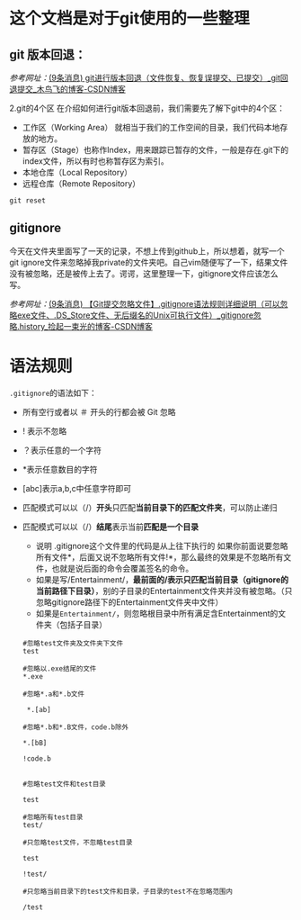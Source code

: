 # 这个文档是对于git使用的一些整理



## git 版本回退：

*参考网址：*[(9条消息) git进行版本回退（文件恢复、恢复误提交、已提交）_git回退提交_木鸟飞的博客-CSDN博客](https://blog.csdn.net/qing040513/article/details/109150075)

2.git的4个区
在介绍如何进行git版本回退前，我们需要先了解下git中的4个区：

* 工作区（Working Area） 就相当于我们的工作空间的目录，我们代码本地存放的地方。
* 暂存区（Stage）也称作Index，用来跟踪已暂存的文件，一般是存在.git下的index文件，所以有时也称暂存区为索引。
* 本地仓库（Local Repository）
* 远程仓库（Remote Repository）
















`git reset`











## gitignore

今天在文件夹里面写了一天的记录，不想上传到github上，所以想着，就写一个git ignore文件来忽略掉我private的文件夹吧。自己vim随便写了一下，结果文件没有被忽略，还是被传上去了。谔谔，这里整理一下，gitignore文件应该怎么写。

*参考网址：*[(9条消息) 【Git提交忽略文件】.gitignore语法规则详细说明（可以忽略exe文件、.DS_Store文件、无后缀名的Unix可执行文件）_gitignore忽略.history\_捡起一束光的博客-CSDN博客](https://blog.csdn.net/qq_43827595/article/details/100048727)

# 语法规则

`.gitignore`的语法如下：

- 所有空行或者以 ＃ 开头的行都会被 Git 忽略

- ! 表示不忽略

- ？表示任意的一个字符

- *表示任意数目的字符

- [abc]表示a,b,c中任意字符即可

- 匹配模式可以以（/）**开头**只匹配**当前目录下的匹配文件夹**，可以防止递归

- 匹配模式可以以（/）**结尾**表示当前**匹配是一个目录**

	- 说明
		.gitignore这个文件里的代码是从上往下执行的
		如果你前面说要忽略所有文件*，后面又说不忽略所有文件!*，那么最终的效果是不忽略所有文件，也就是说后面的命令会覆盖签名的命令。
	- 如果是写/Entertainment/，**最前面的/表示只匹配当前目录（gitignore的当前路径下目录）**，别的子目录的Entertainment文件夹并没有被忽略。（只忽略gitignore路径下的Entertainment文件夹中文件）
	- 如果是`Entertainment/`，则忽略根目录中所有满足含Entertainment的文件夹（包括子目录）

	

	```git
	#忽略test文件夹及文件夹下文件
	test
	
	#忽略以.exe结尾的文件
	*.exe
	
	#忽略*.a和*.b文件 
	
	 *.[ab]
	
	#忽略*.b和*.B文件，code.b除外
	
	*.[bB]
	
	!code.b
	
	
	#忽略test文件和test目录
	
	test
	
	#忽略所有test目录
	test/
	
	#只忽略test文件，不忽略test目录
	
	test
	
	!test/
	
	#只忽略当前目录下的test文件和目录，子目录的test不在忽略范围内
	
	/test
	
	
	```




